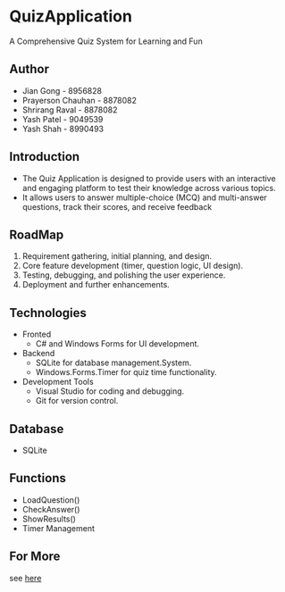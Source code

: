 
# QuizApplication
A Comprehensive Quiz System for Learning and Fun

## Author
 - Jian Gong - 8956828
 - Prayerson Chauhan - 8878082
 - Shrirang Raval - 8878082
 - Yash Patel - 9049539
 - Yash Shah - 8990493

## Introduction
- The Quiz Application is designed to provide users with an interactive and engaging platform to test their knowledge across various topics.
 - It allows users to answer multiple-choice (MCQ) and multi-answer questions, track their scores, and receive feedback

##  RoadMap
1. Requirement gathering, initial planning, and design.
2. Core feature development (timer, question logic, UI design).
3. Testing, debugging, and polishing the user experience.
4. Deployment and further enhancements.

## Technologies
- Fronted
	+ C# and Windows Forms for UI development.
- Backend
	+ SQLite for database management.System.
	+ Windows.Forms.Timer for quiz time functionality.
- Development Tools
	+ Visual Studio for coding and debugging.
	+ Git for version control.

## Database
- SQLite

## Functions
- LoadQuestion()
- CheckAnswer()
- ShowResults()
- Timer Management

## For More
see [here](doc/Presentation.pptx)